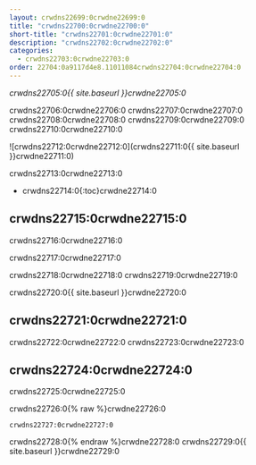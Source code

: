```yaml
---
layout: crwdns22699:0crwdne22699:0
title: "crwdns22700:0crwdne22700:0"
short-title: "crwdns22701:0crwdne22701:0"
description: "crwdns22702:0crwdne22702:0"
categories:
  - crwdns22703:0crwdne22703:0
order: 22704:0a9117d4e8.11011084crwdns22704:0crwdne22704:0
---
```

*crwdns22705:0{{ site.baseurl }}crwdne22705:0*

crwdns22706:0crwdne22706:0 crwdns22707:0crwdne22707:0 crwdns22708:0crwdne22708:0 crwdns22709:0crwdne22709:0 crwdns22710:0crwdne22710:0

![crwdns22712:0crwdne22712:0](crwdns22711:0{{ site.baseurl }}crwdne22711:0)

crwdns22713:0crwdne22713:0

* crwdns22714:0{:toc}crwdne22714:0

## crwdns22715:0crwdne22715:0

crwdns22716:0crwdne22716:0

crwdns22717:0crwdne22717:0

crwdns22718:0crwdne22718:0 crwdns22719:0crwdne22719:0

crwdns22720:0{{ site.baseurl }}crwdne22720:0

## crwdns22721:0crwdne22721:0

crwdns22722:0crwdne22722:0 crwdns22723:0crwdne22723:0

## crwdns22724:0crwdne22724:0

crwdns22725:0crwdne22725:0

crwdns22726:0{% raw %}crwdne22726:0

    crwdns22727:0crwdne22727:0
    

crwdns22728:0{% endraw %}crwdne22728:0 crwdns22729:0{{ site.baseurl }}crwdne22729:0